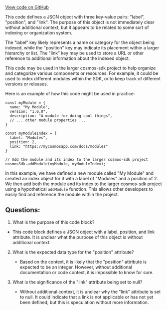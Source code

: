 [View code on GitHub](https://github.com/cosmos/cosmos-sdk/blob/main/docs/architecture/_category_.json)

This code defines a JSON object with three key-value pairs: "label", "position", and "link". The purpose of this object is not immediately clear without additional context, but it appears to be related to some sort of indexing or organization system. 

The "label" key likely represents a name or category for the object being indexed, while the "position" key may indicate its placement within a larger hierarchy or list. The "link" key may be used to store a URL or other reference to additional information about the indexed object. 

This code may be used in the larger cosmos-sdk project to help organize and categorize various components or resources. For example, it could be used to index different modules within the SDK, or to keep track of different versions or releases. 

Here is an example of how this code might be used in practice:

```
const myModule = {
  name: "My Module",
  version: "1.0.0",
  description: "A module for doing cool things",
  // ... other module properties ...
}

const myModuleIndex = {
  label: "Modules",
  position: 2,
  link: "https://mycosmosapp.com/docs/modules"
}

// Add the module and its index to the larger cosmos-sdk project
cosmosSdk.addModule(myModule, myModuleIndex);
``` 

In this example, we have defined a new module called "My Module" and created an index object for it with a label of "Modules" and a position of 2. We then add both the module and its index to the larger cosmos-sdk project using a hypothetical `addModule` function. This allows other developers to easily find and reference the module within the project.
## Questions: 
 1. What is the purpose of this code block?
   - This code block defines a JSON object with a label, position, and link attribute. It is unclear what the purpose of this object is without additional context.

2. What is the expected data type for the "position" attribute?
   - Based on the context, it is likely that the "position" attribute is expected to be an integer. However, without additional documentation or code context, it is impossible to know for sure.

3. What is the significance of the "link" attribute being set to null?
   - Without additional context, it is unclear why the "link" attribute is set to null. It could indicate that a link is not applicable or has not yet been defined, but this is speculation without more information.